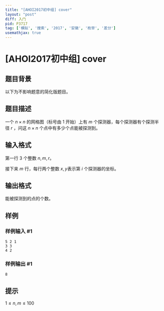 ```yaml
---
title: "[AHOI2017初中组] cover"
layout: "post"
diff: 入门
pid: P3717
tag: ['模拟', '搜索', '2017', '安徽', '枚举', '差分']
usemathjax: true
---
```


# [AHOI2017初中组] cover
## 题目背景

以下为不影响题意的简化版题目。
## 题目描述

一个 $n\times n$ 的网格图（标号由 $1$ 开始）上有 $m$ 个探测器，每个探测器有个探测半径 $r$ ，问这 $n\times n$ 个点中有多少个点能被探测到。
## 输入格式

第一行 $3$ 个整数 $n,m,r$。

接下来 $m$ 行，每行两个整数 $x,y$表示第 $i$ 个探测器的坐标。
## 输出格式

能被探测到的点的个数。
## 样例

### 样例输入 #1
```
5 2 1
3 3
4 2
```
### 样例输出 #1
```
8
```
## 提示

$1\le n,m\le 100$
